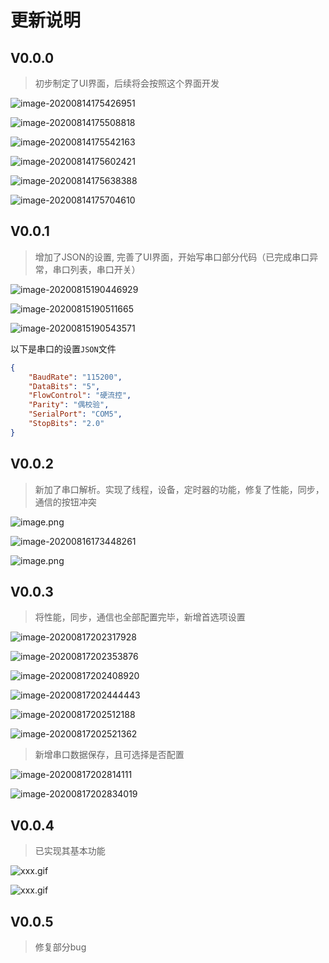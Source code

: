 # 更新说明

## V0.0.0

> 初步制定了UI界面，后续将会按照这个界面开发


![image-20200814175426951](https://i.loli.net/2020/08/14/Nelwyr2OU5j89ic.png)

![image-20200814175508818](https://i.loli.net/2020/08/14/Pn4OwRFfBsd7i2K.png)

![image-20200814175542163](https://i.loli.net/2020/08/14/makcdlJCF6Ue5go.png)

![image-20200814175602421](https://i.loli.net/2020/08/14/rId8l6Xm7agOxfo.png)

![image-20200814175638388](https://i.loli.net/2020/08/14/6pRk4zqfuNMIAOx.png)

![image-20200814175704610](https://i.loli.net/2020/08/14/D4lY3hMyOU7Evgq.png)

## V0.0.1

> 增加了JSON的设置, 完善了UI界面，开始写串口部分代码（已完成串口异常，串口列表，串口开关）

![image-20200815190446929](https://i.loli.net/2020/08/15/KYma36pkn5gLJo8.png)

![image-20200815190511665](https://i.loli.net/2020/08/15/8MYHnNyTmQKiRDB.png)

![image-20200815190543571](https://i.loli.net/2020/08/15/3I4XOtaTgU7JpBd.png)

以下是串口的设置`JSON`文件

```json
{
    "BaudRate": "115200",
    "DataBits": "5",
    "FlowControl": "硬流控",
    "Parity": "偶校验",
    "SerialPort": "COM5",
    "StopBits": "2.0"
}
```

## V0.0.2

> 新加了串口解析。实现了线程，设备，定时器的功能，修复了性能，同步，通信的按钮冲突

![image.png](https://i.loli.net/2020/08/16/8bgCSXMJys15rei.png)

![image-20200816173448261](https://i.loli.net/2020/08/16/DKu92eSN16fBtJO.png)

![image.png](https://i.loli.net/2020/08/16/WIGVerb3h4oHN8F.png)

## V0.0.3

> 将性能，同步，通信也全部配置完毕，新增首选项设置

![image-20200817202317928](https://i.loli.net/2020/08/17/IFv6xsnbOkcS2T5.png)

![image-20200817202353876](https://i.loli.net/2020/08/17/EhjwumxXvblePOF.png)

![image-20200817202408920](https://i.loli.net/2020/08/17/dGTXwDgU38fYIRz.png)

![image-20200817202444443](https://i.loli.net/2020/08/17/dGTXwDgU38fYIRz.png)

![image-20200817202512188](https://i.loli.net/2020/08/17/vT2U3BhudOWP6Vs.png)

![image-20200817202521362](https://i.loli.net/2020/08/17/uVYFPTlHKU2Aczt.png)

> 新增串口数据保存，且可选择是否配置

![image-20200817202814111](https://i.loli.net/2020/08/17/LGTN4suSFoYUvIB.png)

![image-20200817202834019](https://i.loli.net/2020/08/17/7K2f6PRE1UoA3zB.png)

## V0.0.4

> 已实现其基本功能

![xxx.gif](https://i.loli.net/2020/08/21/ibwkVJ4ymEXZ37j.gif)

![xxx.gif](https://i.loli.net/2020/08/22/LtBSYHAi3wbo24z.gif)

## V0.0.5

> 修复部分bug